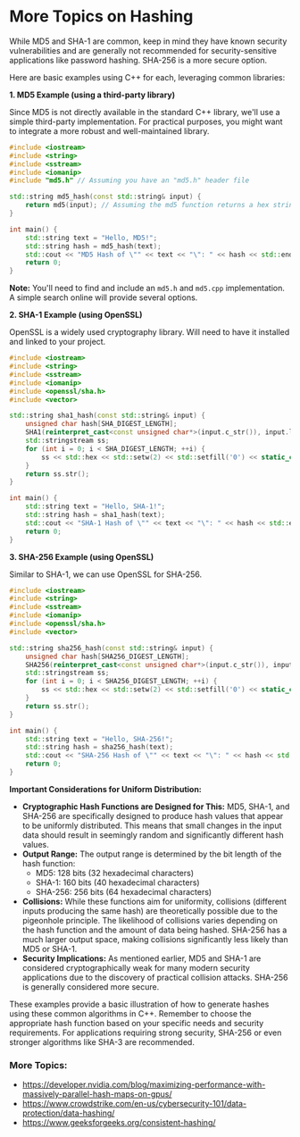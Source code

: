 # More Topics on Hashing

While MD5 and SHA-1 are common, keep in mind they have known security vulnerabilities and are generally not recommended for security-sensitive applications like password hashing. SHA-256 is a more secure option.

Here are basic examples using C++ for each, leveraging common libraries:

**1. MD5 Example (using a third-party library)**

Since MD5 is not directly available in the standard C++ library, we'll use a simple third-party implementation. For practical purposes, you might want to integrate a more robust and well-maintained library.

```cpp
#include <iostream>
#include <string>
#include <sstream>
#include <iomanip>
#include "md5.h" // Assuming you have an "md5.h" header file

std::string md5_hash(const std::string& input) {
    return md5(input); // Assuming the md5 function returns a hex string
}

int main() {
    std::string text = "Hello, MD5!";
    std::string hash = md5_hash(text);
    std::cout << "MD5 Hash of \"" << text << "\": " << hash << std::endl;
    return 0;
}
```

**Note:** You'll need to find and include an `md5.h` and `md5.cpp` implementation. A simple search online will provide several options.

**2. SHA-1 Example (using OpenSSL)**

OpenSSL is a widely used cryptography library. Will need to have it installed and linked to your project.

```cpp
#include <iostream>
#include <string>
#include <sstream>
#include <iomanip>
#include <openssl/sha.h>
#include <vector>

std::string sha1_hash(const std::string& input) {
    unsigned char hash[SHA_DIGEST_LENGTH];
    SHA1(reinterpret_cast<const unsigned char*>(input.c_str()), input.length(), hash);
    std::stringstream ss;
    for (int i = 0; i < SHA_DIGEST_LENGTH; ++i) {
        ss << std::hex << std::setw(2) << std::setfill('0') << static_cast<int>(hash[i]);
    }
    return ss.str();
}

int main() {
    std::string text = "Hello, SHA-1!";
    std::string hash = sha1_hash(text);
    std::cout << "SHA-1 Hash of \"" << text << "\": " << hash << std::endl;
    return 0;
}
```

**3. SHA-256 Example (using OpenSSL)**

Similar to SHA-1, we can use OpenSSL for SHA-256.

```cpp
#include <iostream>
#include <string>
#include <sstream>
#include <iomanip>
#include <openssl/sha.h>
#include <vector>

std::string sha256_hash(const std::string& input) {
    unsigned char hash[SHA256_DIGEST_LENGTH];
    SHA256(reinterpret_cast<const unsigned char*>(input.c_str()), input.length(), hash);
    std::stringstream ss;
    for (int i = 0; i < SHA256_DIGEST_LENGTH; ++i) {
        ss << std::hex << std::setw(2) << std::setfill('0') << static_cast<int>(hash[i]);
    }
    return ss.str();
}

int main() {
    std::string text = "Hello, SHA-256!";
    std::string hash = sha256_hash(text);
    std::cout << "SHA-256 Hash of \"" << text << "\": " << hash << std::endl;
    return 0;
}
```

**Important Considerations for Uniform Distribution:**

* **Cryptographic Hash Functions are Designed for This:** MD5, SHA-1, and SHA-256 are specifically designed to produce hash values that appear to be uniformly distributed. This means that small changes in the input data should result in seemingly random and significantly different hash values.
* **Output Range:** The output range is determined by the bit length of the hash function:
    * MD5: 128 bits (32 hexadecimal characters)
    * SHA-1: 160 bits (40 hexadecimal characters)
    * SHA-256: 256 bits (64 hexadecimal characters)
* **Collisions:** While these functions aim for uniformity, collisions (different inputs producing the same hash) are theoretically possible due to the pigeonhole principle. The likelihood of collisions varies depending on the hash function and the amount of data being hashed. SHA-256 has a much larger output space, making collisions significantly less likely than MD5 or SHA-1.
* **Security Implications:** As mentioned earlier, MD5 and SHA-1 are considered cryptographically weak for many modern security applications due to the discovery of practical collision attacks. SHA-256 is generally considered more secure.

These examples provide a basic illustration of how to generate hashes using these common algorithms in C++. Remember to choose the appropriate hash function based on your specific needs and security requirements. For applications requiring strong security, SHA-256 or even stronger algorithms like SHA-3 are recommended.

### More Topics:
- https://developer.nvidia.com/blog/maximizing-performance-with-massively-parallel-hash-maps-on-gpus/
- https://www.crowdstrike.com/en-us/cybersecurity-101/data-protection/data-hashing/
- https://www.geeksforgeeks.org/consistent-hashing/
